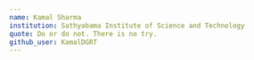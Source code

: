 ```yaml
---
name: Kamal Sharma
institution: Sathyabama Institute of Science and Technology
quote: Do or do not. There is no try.
github_user: KamalDGRT
---
```

